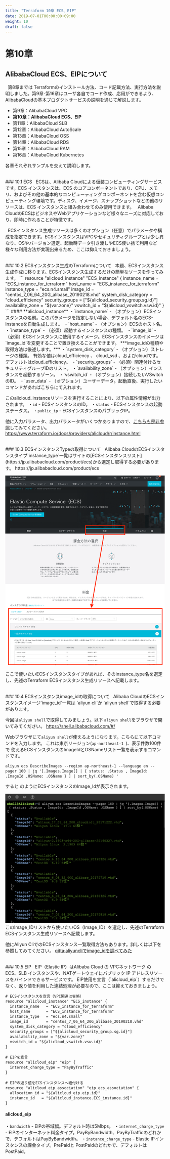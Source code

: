 ```yaml
---
title: "Terraform 10章 ECS、EIP"
date: 2019-07-01T00:00:00+09:00
weight: 10
draft: false
---
```



# 第10章
## AlibabaCloud ECS、EIPについて

&nbsp; 第8章までは Terraformのインストール方法、コード記載方法、実行方法を説明しました。第9章-第16章はユーザ各自でコード作成、応用ができるよう、AlibabaCloudの基本プロダクトサービスの説明を通じて解説します。

* 第9章：AlibabaCloud VPC
* **第10章：AlibabaCloud ECS、EIP**
* 第11章：AlibabaCloud SLB
* 第12章：AlibabaCloud AutoScale
* 第13章：AlibabaCloud OSS
* 第14章：AlibabaCloud RDS
* 第15章：AlibabaCloud RAM
* 第16章：AlibabaCloud Kubernetes

各章それぞれサンプルを交えて説明します。


<br>
### 10.1 ECS
&nbsp; ECSは、Alibaba Cloudによる仮装コンピューティングサービスです。ECS インスタンスは、ECS のコアコンポーネントであり、CPU、メモリ、およびその他の基本的なコンピューティングコンポーネントを含む仮想コンピューティング環境です。ディスク、イメージ、スナップショットなどの他のリソースは、ECS インスタンスと組み合わせてのみ使用できます。
&nbsp; Alibaba CloudのECSはビジネスやWebアプリケーションなど様々なニーズに対応しており、即時に作れることが特徴です。

&nbsp; ECSインスタンス生成リソースは多くのオプション（任意）でパラメータや構成を指定できます。ECSインスタンスはVPCやセキュリティグループとは少し異なり、OSやバージョン選定、起動時データ引き渡しやECS使い捨て利用など様々な利用方法が実現出来るため、ここは抑えておきましょう。

<br>
### 10.2 ECSインスタンス生成のTerraformについて
&nbsp; 本題、ECSインスタンス生成作成に移ります。ECSインスタンス生成するだけの簡単なソースを作ってみます。
``` 
resource "alicloud_instance" "ECS_instance" {
  instance_name   = "ECS_instance_for_terraform"
  host_name       = "ECS_instance_for_terraform"
  instance_type   = "ecs.n4.small"
  image_id        = "centos_7_06_64_20G_alibase_20190218.vhd"
  system_disk_category = "cloud_efficiency"
  security_groups = ["${alicloud_security_group.sg.id}"]
  availability_zone = "${var.zone}"
  vswitch_id = "${alicloud_vswitch.vsw.id}"
}
```
#### **alicloud_instance**
・`instance_name` - （オプション）ECSインスタンスの名前。このパラメータを指定しない場合、デフォルト名のECS-Instanceを自動生成します。
・`host_name` - （オプション）ECSのホスト名。
・`instance_type` - （必須）起動するインスタンスの種類。
・`image_id` - （必須）ECSインスタンスに使用するイメージ。ECSインスタンスのイメージは `image_id`を変更することで置き換えることができます。
***image_idの種類や取得方法は後述します。***
・`system_disk_category` - （オプション）ストレージの種類。
有効な値はcloud_efficiency 、 cloud_ssd 、およびcloudです。デフォルトはcloud_efficiency。
・`security_groups` - （必須）関連付けるセキュリティグループIDのリスト。
・`availability_zone` - （オプション）インスタンスを起動するゾーン。
・`vswitch_id` - （オプション）接続したいVSwitchのID。 
・`user_data` - （オプション）ユーザーデータ。起動直後、実行したいコマンドがあればこちらにて入れます。

このalicloud_instanceリソースを実行することにより、以下の属性情報が出力されます。
・`id` - ECSインスタンスのID。
・`status` - ECSインスタンスの起動ステータス。
・`public_ip` - ECSインスタンスのパブリックIP。


他に入力パラメータ、出力パラメータがいくつかありますので、[こちらも是非参照](https://www.terraform.io/docs/providers/alicloud/r/instance.html)してみてください。
https://www.terraform.io/docs/providers/alicloud/r/instance.html

<br>
### 10.3 ECSインスタンスTypeの取得について
&nbsp; Alibaba CloudのECSインスタンスタイプ`instance_type`一覧はサイトの[ECSインスタンスリスト](https://jp.alibabacloud.com/product/ecs)から選定し取得する必要があります。
https://jp.alibabacloud.com/product/ecs

![図 10.3](image/10.3.png)

ここで使いたいECSインスタンスタイプがあれば、そのinstance_type名を選定し、先述のTerraform ECSインスタンス生成リソースへ記載します。

<br>
### 10.4 ECSインスタンスimage_idの取得について
&nbsp; Alibaba CloudのECSインスタンスイメージ`image_id`一覧は `aliyun cli`か `aliyun shell`で取得する必要があります。

今回は`aliyun shell`で取得してみましょう。以下 `aliyun shell`をブラウザで開いてみてください。
https://shell.alibabacloud.com/#/

Webブラウザにて`aliyun shell`が使えるようになります。こちらにて以下コマンドを入力します。
これは東京リージョン(`ap-northeast-1 `)、表示件数100件で 使えるECSインスタンスのImageIdとOSNameリスト一覧を表示するコマンドです。
```
aliyun ecs DescribeImages --region ap-northeast-1 --language en --pager 100 | jq '[.Images.Image[] | { status: .Status , ImageId: .ImageId ,OSName: .OSName } ] | sort_by(.OSName) '
```
すると のようにECSインスタンスのImage_Idが表示されます。

![図 10.4](image/10.4.png)
このImage_IDリストから使いたいOS（Image_ID）を選定し、先述のTerraform ECSインスタンス生成リソースへ記載します。

他にAliyun CliでのECSインスタンス一覧取得方法もあります。詳しくは以下を参照してみてください。
[qitta:aliyuncliでimage_idを調べてみた](https://qiita.com/eterao/items/4fec15b4e8a7567e270b)



<br>
### 10.5 EIP
&nbsp; EIP（Elastic IP）はAlibaba Cloud の VPCネットワーク の ECS、SLB インスタンスや、NATゲートウェイにパブリック IP アドレスリソースをバインドできるサービスです。
EIP使用を宣言（`alicloud_eip`）するだけでなく、返り値を利用した連結処理が必要なので、ここは抑えておきましょう。


```
# ECSインスタンスを宣言（VPC関連は省略）
resource "alicloud_instance" "ECS_instance" {
  instance_name   = "ECS_instance_for_terraform"
  host_name       = "ECS_instance_for_terraform"
  instance_type   = "ecs.n4.small"
  image_id        = "centos_7_06_64_20G_alibase_20190218.vhd"
  system_disk_category = "cloud_efficiency"
  security_groups = ["${alicloud_security_group.sg.id}"]
  availability_zone = "${var.zone}"
  vswitch_id = "${alicloud_vswitch.vsw.id}"
}

# EIPを宣言
resource "alicloud_eip" "eip" {
  internet_charge_type = "PayByTraffic"
}

# EIPの返り値をECSインスタンスへ紐付ける
resource "alicloud_eip_association" "eip_ecs_association" {
  allocation_id = "${alicloud_eip.eip.id}"
  instance_id   = "${alicloud_instance.ECS_instance.id}"
}
```
#### **alicloud_eip**
・`bandwidth` - EIPの帯域幅。デフォルト時は5Mbps。
・`internet_charge_type` - EIPのインターネット料金タイプ。PayByBandwidth、PayByTrafficのどれかで、デフォルトはPayByBandwidth。
・`instance_charge_type` - Elastic IPインスタンスの課金タイプ。PrePaidと PostPaidのどれかで、デフォルトはPostPaid。




<!-- 
現状、cn-hangzhou、ap-south-1、me-east-1、eu-central-1、ap-northeast-1、ap-southheast-2のみサポートなので、将来的 日本リージョンでサポートできるようになったら追記
### 10.6 HTTP

### 10.7 HTTPS

### 10.8 DNS
https://www.terraform.io/docs/providers/alicloud/r/dns.html


 -->




